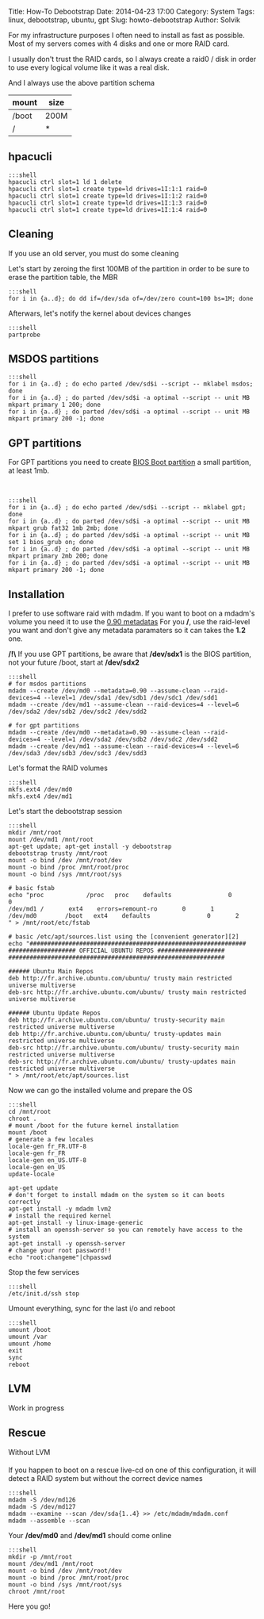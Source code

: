 Title: How-To Debootstrap
Date: 2014-04-23 17:00
Category: System
Tags: linux, debootstrap, ubuntu, gpt
Slug: howto-debootstrap
Author: Solvik

For my infrastructure purposes I often need to install as fast as possible.
Most of my servers comes with 4 disks and one or more RAID card.

I usually don't trust the RAID cards, so I always create a raid0 / disk in order to use every logical volume like it was a real disk.

And I always use the above partition schema

| mount | size |
| ----- | ---- |
| /boot | 200M |
| /		| * |

hpacucli
----

    :::shell
    hpacucli ctrl slot=1 ld 1 delete
    hpacucli ctrl slot=1 create type=ld drives=1I:1:1 raid=0
    hpacucli ctrl slot=1 create type=ld drives=1I:1:2 raid=0
    hpacucli ctrl slot=1 create type=ld drives=1I:1:3 raid=0
    hpacucli ctrl slot=1 create type=ld drives=1I:1:4 raid=0

Cleaning
----

If you use an old server, you must do some cleaning

Let's start by zeroing the first 100MB of the partition in order to be sure to erase the partition table, the MBR

    :::shell
	for i in {a..d}; do dd if=/dev/sda of=/dev/zero count=100 bs=1M; done

Afterwars, let's notify the kernel about devices changes

    :::shell
	partprobe


MSDOS partitions
---

    :::shell
    for i in {a..d} ; do echo parted /dev/sd$i --script -- mklabel msdos; done
    for i in {a..d} ; do parted /dev/sd$i -a optimal --script -- unit MB mkpart primary 1 200; done
    for i in {a..d} ; do parted /dev/sd$i -a optimal --script -- unit MB mkpart primary 200 -1; done


GPT partitions
----

For GPT partitions you need to create [BIOS Boot partition][3] a small partition, at least 1mb.

&nbsp;

    :::shell
    for i in {a..d} ; do echo parted /dev/sd$i --script -- mklabel gpt; done
    for i in {a..d} ; do parted /dev/sd$i -a optimal --script -- unit MB mkpart grub fat32 1mb 2mb; done
    for i in {a..d} ; do parted /dev/sd$i -a optimal --script -- unit MB set 1 bios_grub on; done
    for i in {a..d} ; do parted /dev/sd$i -a optimal --script -- unit MB mkpart primary 2mb 200; done
    for i in {a..d} ; do parted /dev/sd$i -a optimal --script -- unit MB mkpart primary 200 -1; done



Installation
----

I prefer to use software raid with mdadm.
If you want to boot on a mdadm's volume you need it to use the [0.90 metadatas][1]
For you **/**, use the raid-level you want and don't give any metadata paramaters so it can takes the **1.2** one.

**/!\\** If you use GPT partitions, be aware that **/dev/sdx1** is the BIOS partition, not your future /boot, start at **/dev/sdx2**

    :::shell
	# for msdos partitions
    mdadm --create /dev/md0 --metadata=0.90 --assume-clean --raid-devices=4 --level=1 /dev/sda1 /dev/sdb1 /dev/sdc1 /dev/sdd1
    mdadm --create /dev/md1 --assume-clean --raid-devices=4 --level=6 /dev/sda2 /dev/sdb2 /dev/sdc2 /dev/sdd2

	# for gpt partitions
    mdadm --create /dev/md0 --metadata=0.90 --assume-clean --raid-devices=4 --level=1 /dev/sda2 /dev/sdb2 /dev/sdc2 /dev/sdd2
    mdadm --create /dev/md1 --assume-clean --raid-devices=4 --level=6 /dev/sda3 /dev/sdb3 /dev/sdc3 /dev/sdd3



Let's format the RAID volumes

    :::shell
    mkfs.ext4 /dev/md0
    mkfs.ext4 /dev/md1

Let's start the debootstrap session

    :::shell
    mkdir /mnt/root
    mount /dev/md1 /mnt/root
    apt-get update; apt-get install -y debootstrap
    debootstrap trusty /mnt/root
    mount -o bind /dev /mnt/root/dev
    mount -o bind /proc /mnt/root/proc
    mount -o bind /sys /mnt/root/sys

    # basic fstab
    echo "proc            /proc   proc    defaults                0       0
    /dev/md1 /       ext4    errors=remount-ro       0       1
    /dev/md0        /boot   ext4    defaults                0       2
    " > /mnt/root/etc/fstab

    # basic /etc/apt/sources.list using the [convenient generator][2]
    echo "#############################################################
    ################### OFFICIAL UBUNTU REPOS ###################
    #############################################################

    ###### Ubuntu Main Repos
    deb http://fr.archive.ubuntu.com/ubuntu/ trusty main restricted universe multiverse
    deb-src http://fr.archive.ubuntu.com/ubuntu/ trusty main restricted universe multiverse

    ###### Ubuntu Update Repos
    deb http://fr.archive.ubuntu.com/ubuntu/ trusty-security main restricted universe multiverse
    deb http://fr.archive.ubuntu.com/ubuntu/ trusty-updates main restricted universe multiverse
    deb-src http://fr.archive.ubuntu.com/ubuntu/ trusty-security main restricted universe multiverse
    deb-src http://fr.archive.ubuntu.com/ubuntu/ trusty-updates main restricted universe multiverse
    " > /mnt/root/etc/apt/sources.list

Now we can go the installed volume and prepare the OS


    :::shell
    cd /mnt/root
    chroot .
    # mount /boot for the future kernel installation
    mount /boot
    # generate a few locales
    locale-gen fr_FR.UTF-8
    locale-gen fr_FR
    locale-gen en_US.UTF-8
    locale-gen en_US
    update-locale

    apt-get update
    # don't forget to install mdadm on the system so it can boots correctly
    apt-get install -y mdadm lvm2
    # install the required kernel
    apt-get install -y linux-image-generic
    # install an openssh-server so you can remotely have access to the system
    apt-get install -y openssh-server
    # change your root password!!
    echo "root:changeme"|chpasswd

Stop the few services

    :::shell
    /etc/init.d/ssh stop

Umount everything, sync for the last i/o and reboot

    :::shell
    umount /boot
    umount /var
    umount /home
    exit
    sync
    reboot


LVM
----

Work in progress

Rescue
----

Without LVM
####

If you happen to boot on a rescue live-cd on one of this configuration, it will detect a RAID system but without the correct device names


    :::shell
    mdadm -S /dev/md126
    mdadm -S /dev/md127
	mdadm --examine --scan /dev/sda{1..4} >> /etc/mdadm/mdadm.conf
	mdadm --assemble --scan

Your **/dev/md0** and **/dev/md1** should come online

    :::shell
	mkdir -p /mnt/root
	mount /dev/md1 /mnt/root
    mount -o bind /dev /mnt/root/dev
    mount -o bind /proc /mnt/root/proc
    mount -o bind /sys /mnt/root/sys
	chroot /mnt/root

Here you go!



[1]: https://raid.wiki.kernel.org/index.php/RAID_superblock_formats
[2]: http://repogen.simplylinux.ch/
[3]: http://en.wikipedia.org/wiki/BIOS_Boot_partition